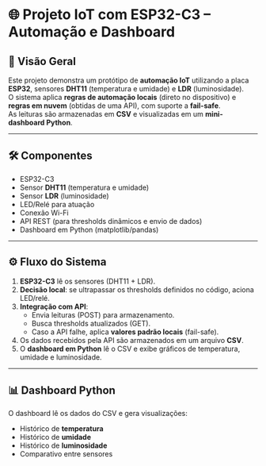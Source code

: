 # 🌐 Projeto IoT com ESP32-C3 – Automação e Dashboard

## 📌 Visão Geral
Este projeto demonstra um protótipo de **automação IoT** utilizando a placa **ESP32**, sensores **DHT11** (temperatura e umidade) e **LDR** (luminosidade).  
O sistema aplica **regras de automação locais** (direto no dispositivo) e **regras em nuvem** (obtidas de uma API), com suporte a **fail-safe**.  
As leituras são armazenadas em **CSV** e visualizadas em um **mini-dashboard Python**.  

---

## 🛠️ Componentes
- ESP32-C3  
- Sensor **DHT11** (temperatura e umidade)  
- Sensor **LDR** (luminosidade)  
- LED/Relé para atuação  
- Conexão Wi-Fi  
- API REST (para thresholds dinâmicos e envio de dados)  
- Dashboard em Python (matplotlib/pandas)  

---

## ⚙️ Fluxo do Sistema
1. **ESP32-C3** lê os sensores (DHT11 + LDR).  
2. **Decisão local**: se ultrapassar os thresholds definidos no código, aciona LED/relé.  
3. **Integração com API**:  
   - Envia leituras (POST) para armazenamento.  
   - Busca thresholds atualizados (GET).  
   - Caso a API falhe, aplica **valores padrão locais** (fail-safe).  
4. Os dados recebidos pela API são armazenados em um arquivo **CSV**.  
5. O **dashboard em Python** lê o CSV e exibe gráficos de temperatura, umidade e luminosidade.  

---

## 📊 Dashboard Python
O dashboard lê os dados do CSV e gera visualizações:  

- Histórico de **temperatura**  
- Histórico de **umidade**  
- Histórico de **luminosidade**  
- Comparativo entre sensores  

